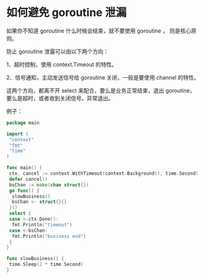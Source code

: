 # 如何避免 goroutine 泄漏

如果你不知道 goroutine 什么时候会结束，就不要使用 goroutine ， 则是核心原则。

防止 goroutine 泄露可以由以下两个方向：

1、超时控制，使用 context.Timeout 的特性。

2、信号通知，主动发送信号给 goroutine 关闭，一般是要使用 channel 的特性。

这两个方向，都离不开 select 来配合，要么是业务正常结束，退出 goroutine，要么是超时，或者收到关闭信号，异常退出。

例子：

```go
package main

import (
 "context"
 "fmt"
 "time"
)

func main() {
 ctx, cancel := context.WithTimeout(context.Background(), time.Second)
 defer cancel()
 bsChan := make(chan struct{})
 go func() {
  slowBusiness()
  bsChan <- struct{}{}
 }()
 select {
 case <-ctx.Done():
  fmt.Println("timeout")
 case <-bsChan:
  fmt.Println("business end")
 }
}

func slowBusiness() {
 time.Sleep(2 * time.Second)
}
```
